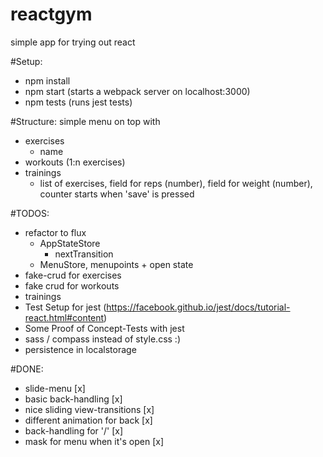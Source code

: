 reactgym
========

simple app for trying out react

#Setup:
* npm install
* npm start (starts a webpack server on localhost:3000)
* npm tests (runs jest tests)

#Structure:
simple menu on top with
* exercises
    * name
* workouts (1:n exercises)
* trainings
    * list of exercises, field for reps (number), field for weight (number), counter starts when 'save' is pressed

#TODOS:
* refactor to flux
    * AppStateStore
        * nextTransition
    * MenuStore, menupoints + open state
* fake-crud for exercises
* fake crud for workouts
* trainings
* Test Setup for jest (https://facebook.github.io/jest/docs/tutorial-react.html#content)
* Some Proof of Concept-Tests with jest
* sass / compass instead of style.css :)
* persistence in localstorage

#DONE:
* slide-menu [x]
* basic back-handling [x]
* nice sliding view-transitions [x]
* different animation for back [x]
* back-handling for '/' [x]
* mask for menu when it's open [x]
